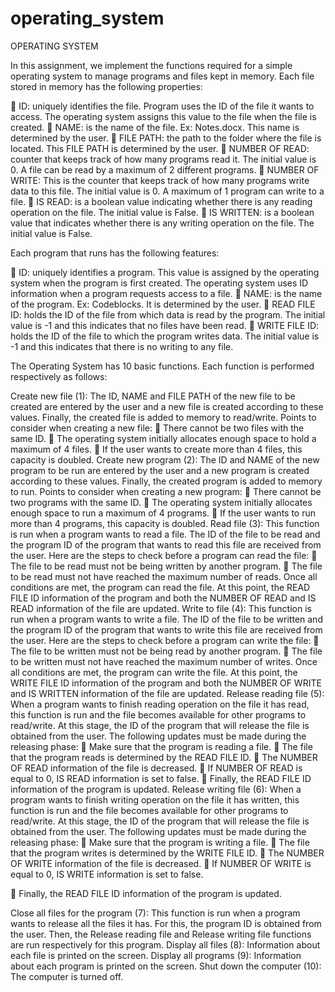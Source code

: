 # operating_system

OPERATING SYSTEM

In this assignment, we implement the functions required for a simple operating system to manage programs and files kept in memory.
Each file stored in memory has the following properties:

 ID: uniquely identifies the file. Program uses the ID of the file it wants to access. The operating system assigns this
value to the file when the file is created.
 NAME: is the name of the file. Ex: Notes.docx. This name is determined by the user.
 FILE PATH: the path to the folder where the file is located. This FILE PATH is determined by the user.
 NUMBER OF READ: counter that keeps track of how many programs read it. The initial value is 0. A file can be
read by a maximum of 2 different programs.
 NUMBER OF WRITE: This is the counter that keeps track of how many programs write data to this file. The initial
value is 0. A maximum of 1 program can write to a file.
 IS READ: is a boolean value indicating whether there is any reading operation on the file. The initial value is False.
 IS WRITTEN: is a boolean value that indicates whether there is any writing operation on the file. The initial value is
False.

Each program that runs has the following features:

 ID: uniquely identifies a program. This value is assigned by the operating system when the program is first created.
The operating system uses ID information when a program requests access to a file.
 NAME: is the name of the program. Ex: Codeblocks. It is determined by the user.
 READ FILE ID: holds the ID of the file from which data is read by the program. The initial value is -1 and this
indicates that no files have been read.
 WRITE FILE ID: holds the ID of the file to which the program writes data. The initial value is -1 and this indicates
that there is no writing to any file.


The Operating System has 10 basic functions. Each function is performed respectively as follows:

Create new file (1): The ID, NAME and FILE PATH of the new file to be created are entered by the user and a new file is created
according to these values. Finally, the created file is added to memory to read/write.
Points to consider when creating a new file:
 There cannot be two files with the same ID.
 The operating system initially allocates enough space to hold a maximum of 4 files.
 If the user wants to create more than 4 files, this capacity is doubled.
Create new program (2): The ID and NAME of the new program to be run are entered by the user and a new program is created
according to these values. Finally, the created program is added to memory to run.
Points to consider when creating a new program:
 There cannot be two programs with the same ID.
 The operating system initially allocates enough space to run a maximum of 4 programs.
 If the user wants to run more than 4 programs, this capacity is doubled.
Read file (3): This function is run when a program wants to read a file. The ID of the file to be read and the program ID of the program
that wants to read this file are received from the user.
Here are the steps to check before a program can read the file:
 The file to be read must not be being written by another program.
 The file to be read must not have reached the maximum number of reads.
Once all conditions are met, the program can read the file. At this point, the READ FILE ID information of the program and both the
NUMBER OF READ and IS READ information of the file are updated.
Write to file (4): This function is run when a program wants to write a file. The ID of the file to be written and the program ID of the
program that wants to write this file are received from the user.
Here are the steps to check before a program can write the file:
 The file to be written must not be being read by another program.
 The file to be written must not have reached the maximum number of writes.
Once all conditions are met, the program can write the file. At this point, the WRITE FILE ID information of the program and both the
NUMBER OF WRITE and IS WRITTEN information of the file are updated.
Release reading file (5): When a program wants to finish reading operation on the file it has read, this function is run and the file
becomes available for other programs to read/write. At this stage, the ID of the program that will release the file is obtained from the
user.
The following updates must be made during the releasing phase:
 Make sure that the program is reading a file.
 The file that the program reads is determined by the READ FILE ID.
 The NUMBER OF READ information of the file is decreased.
 If NUMBER OF READ is equal to 0, IS READ information is set to false.
 Finally, the READ FILE ID information of the program is updated.
Release writing file (6): When a program wants to finish writing operation on the file it has written, this function is run and the file
becomes available for other programs to read/write. At this stage, the ID of the program that will release the file is obtained from the
user.
The following updates must be made during the releasing phase:
 Make sure that the program is writing a file.
 The file that the program writes is determined by the WRITE FILE ID.
 The NUMBER OF WRITE information of the file is decreased.
 If NUMBER OF WRITE is equal to 0, IS WRITE information is set to false.

 Finally, the READ FILE ID information of the program is updated.

Close all files for the program (7): This function is run when a program wants to release all the files it has. For this, the program ID
is obtained from the user. Then, the Release reading file and Release writing file functions are run respectively for this program.
Display all files (8): Information about each file is printed on the screen.
Display all programs (9): Information about each program is printed on the screen.
Shut down the computer (10): The computer is turned off.
